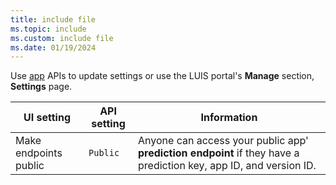 ```yaml
---
title: include file
ms.topic: include
ms.custom: include file
ms.date: 01/19/2024
---
```


Use [app](/rest/api/cognitiveservices-luis/authoring/settings/update?view=rest-cognitiveservices-luis-authoring-v3.0-preview&tabs=HTTP&preserve-view=true) APIs to update settings or use the LUIS portal's **Manage** section, **Settings** page.


|UI setting|API setting|Information|
|--|--|--|
|Make endpoints public|`Public`|Anyone can access your public app' **prediction endpoint** if they have a prediction key, app ID, and version ID. |
